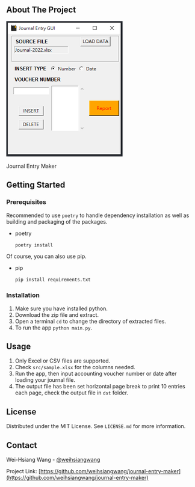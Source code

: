 <!-- ABOUT THE PROJECT -->
## About The Project

[![Project Interface Screen Shot][interface-screenshot]](https://github.com/weihsiangwang/journal-entry-maker)

Journal Entry Maker


<!-- GETTING STARTED -->
## Getting Started

### Prerequisites

Recommended to use `poetry` to handle dependency installation as well as building and packaging of the packages.
* poetry
  ```sh
  poetry install
  ```

Of course, you can also use pip.
* pip
  ```sh
  pip install requirements.txt
  ```

### Installation

1. Make sure you have installed python.
2. Download the zip file and extract.
3. Open a terminal `cd` to change the directory of extracted files.
4. To run the app `python main.py`.


<!-- USAGE EXAMPLES -->
## Usage
1. Only Excel or CSV files are supported.
2. Check `src/sample.xlsx` for the columns needed.
3. Run the app, then input accounting voucher number or date after loading your journal file.
4. The output file has been set horizontal page break to print 10 entries each page, check the output file in `dst` folder.


<!-- LICENSE -->
## License

Distributed under the MIT License. See `LICENSE.md` for more information.


<!-- CONTACT -->
## Contact

Wei-Hsiang Wang - [@weihsiangwang](https://www.linkedin.com/in/weihsiangwang/)

Project Link: [https://github.com/weihsiangwang/journal-entry-maker](https://github.com/weihsiangwang/journal-entry-maker)


<!-- MARKDOWN LINKS & IMAGES -->
[interface-screenshot]: ./img/interface.png